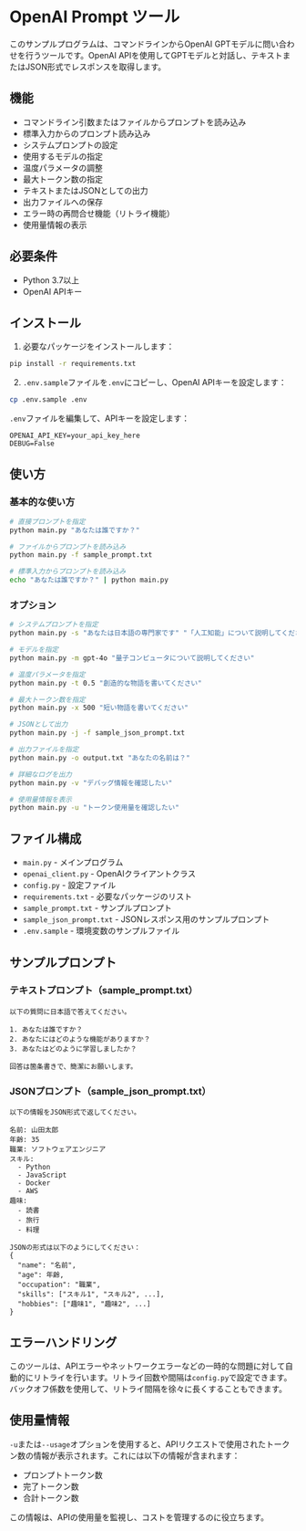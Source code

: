 # OpenAI Prompt ツール

このサンプルプログラムは、コマンドラインからOpenAI GPTモデルに問い合わせを行うツールです。OpenAI APIを使用してGPTモデルと対話し、テキストまたはJSON形式でレスポンスを取得します。

## 機能

- コマンドライン引数またはファイルからプロンプトを読み込み
- 標準入力からのプロンプト読み込み
- システムプロンプトの設定
- 使用するモデルの指定
- 温度パラメータの調整
- 最大トークン数の指定
- テキストまたはJSONとしての出力
- 出力ファイルへの保存
- エラー時の再問合せ機能（リトライ機能）
- 使用量情報の表示

## 必要条件

- Python 3.7以上
- OpenAI APIキー

## インストール

1. 必要なパッケージをインストールします：

```bash
pip install -r requirements.txt
```

2. `.env.sample`ファイルを`.env`にコピーし、OpenAI APIキーを設定します：

```bash
cp .env.sample .env
```

`.env`ファイルを編集して、APIキーを設定します：

```
OPENAI_API_KEY=your_api_key_here
DEBUG=False
```

## 使い方

### 基本的な使い方

```bash
# 直接プロンプトを指定
python main.py "あなたは誰ですか？"

# ファイルからプロンプトを読み込み
python main.py -f sample_prompt.txt

# 標準入力からプロンプトを読み込み
echo "あなたは誰ですか？" | python main.py
```

### オプション

```bash
# システムプロンプトを指定
python main.py -s "あなたは日本語の専門家です" "「人工知能」について説明してください"

# モデルを指定
python main.py -m gpt-4o "量子コンピュータについて説明してください"

# 温度パラメータを指定
python main.py -t 0.5 "創造的な物語を書いてください"

# 最大トークン数を指定
python main.py -x 500 "短い物語を書いてください"

# JSONとして出力
python main.py -j -f sample_json_prompt.txt

# 出力ファイルを指定
python main.py -o output.txt "あなたの名前は？"

# 詳細なログを出力
python main.py -v "デバッグ情報を確認したい"

# 使用量情報を表示
python main.py -u "トークン使用量を確認したい"
```

## ファイル構成

- `main.py` - メインプログラム
- `openai_client.py` - OpenAIクライアントクラス
- `config.py` - 設定ファイル
- `requirements.txt` - 必要なパッケージのリスト
- `sample_prompt.txt` - サンプルプロンプト
- `sample_json_prompt.txt` - JSONレスポンス用のサンプルプロンプト
- `.env.sample` - 環境変数のサンプルファイル

## サンプルプロンプト

### テキストプロンプト（sample_prompt.txt）

```
以下の質問に日本語で答えてください。

1. あなたは誰ですか？
2. あなたにはどのような機能がありますか？
3. あなたはどのように学習しましたか？

回答は箇条書きで、簡潔にお願いします。
```

### JSONプロンプト（sample_json_prompt.txt）

```
以下の情報をJSON形式で返してください。

名前: 山田太郎
年齢: 35
職業: ソフトウェアエンジニア
スキル: 
  - Python
  - JavaScript
  - Docker
  - AWS
趣味:
  - 読書
  - 旅行
  - 料理

JSONの形式は以下のようにしてください：
{
  "name": "名前",
  "age": 年齢,
  "occupation": "職業",
  "skills": ["スキル1", "スキル2", ...],
  "hobbies": ["趣味1", "趣味2", ...]
}
```

## エラーハンドリング

このツールは、APIエラーやネットワークエラーなどの一時的な問題に対して自動的にリトライを行います。リトライ回数や間隔は`config.py`で設定できます。バックオフ係数を使用して、リトライ間隔を徐々に長くすることもできます。

## 使用量情報

`-u`または`--usage`オプションを使用すると、APIリクエストで使用されたトークン数の情報が表示されます。これには以下の情報が含まれます：

- プロンプトトークン数
- 完了トークン数
- 合計トークン数

この情報は、APIの使用量を監視し、コストを管理するのに役立ちます。